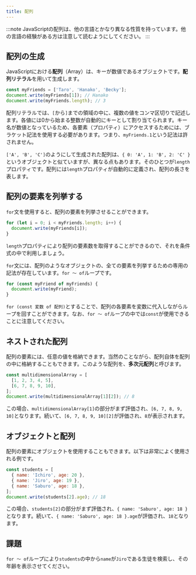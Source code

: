```yaml
---
title: 配列
---
```


:::note
JavaScriptの配列は、他の言語とかなり異なる性質を持っています。他の言語の経験がある方は注意して読むようにしてください。
:::

## 配列の生成

JavaScriptにおける**配列**（Array）は、キーが数値であるオブジェクトです。**配列リテラル**を用いて生成します。

```js
const myFriends = ['Taro', 'Hanako', 'Becky'];
document.write(myFriends[1]); // Hanako
document.write(myFriends.length); // 3
```

配列リテラルでは、`[`から`]`までの領域の中に、複数の値をコンマ区切りで記述します。各値には0から始まる整数が自動的にキーとして割り当てられます。キー名が数値となっているため、各要素（プロパティ）にアクセスするためには、ブラケット記法を使用する必要があります。つまり、`myFriends.1`という記法は許されません。

`['A', 'B', 'C']`のようにして生成された配列は、`{ 0: 'A', 1: 'B', 2: 'C' }`というオブジェクトと似ていますが、異なる点もあります。そのひとつが`length`プロパティです。配列には`length`プロパティが自動的に定義され、配列の長さを表します。

## 配列の要素を列挙する

`for`文を使用すると、配列の要素を列挙させることができます。

```js
for (let i = 0; i < myFriends.length; i++) {
  document.write(myFriends[i]);
}
```

`length`プロパティにより配列の要素数を取得することができるので、それを条件式の中で利用しましょう。

`for`文には、配列のようなオブジェクトの、全ての要素を列挙するための専用の記法が存在しています。`for 〜 of`ループです。

```js
for (const myFriend of myFriends) {
  document.write(myFriend);
}
```

`for (const 変数 of 配列)`とすることで、配列の各要素を変数に代入しながらループを回すことができます。なお、`for 〜 of`ループの中では`const`が使用できることに注意してください。

## ネストされた配列

配列の要素には、任意の値を格納できます。当然のことながら、配列自体を配列の中に格納することもできます。このような配列を、**多次元配列**と呼びます。

```js
const multidimensionalArray = [
  [1, 2, 3, 4, 5],
  [6, 7, 8, 9, 10],
];
document.write(multidimensionalArray[1][2]); // 8
```

この場合、`multidimensionalArray[1]`の部分がまず評価され、`[6, 7, 8, 9, 10]`となります。続いて、`[6, 7, 8, 9, 10][2]`が評価され、`8`が表示されます。

## オブジェクトと配列

配列の要素にオブジェクトを使用することもできます。以下は非常によく使用される例です。

```js
const students = [
  { name: 'Ichiro', age: 20 },
  { name: 'Jiro', age: 19 },
  { name: 'Saburo', age: 18 },
];
document.write(students[2].age); // 18
```

この場合、`students[2]`の部分がまず評価され、`{ name: 'Saburo', age: 18 }`となります。続いて、`{ name: 'Saburo', age: 18 }.age`が評価され、`18`となります。

## 課題

`for ～ of`ループにより`students`の中から`name`が`Jiro`である生徒を検索し、その年齢を表示させてください。
